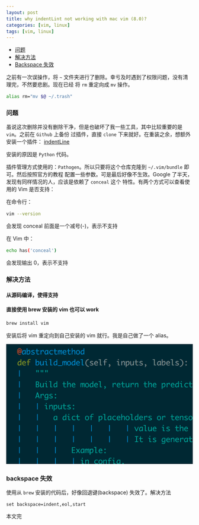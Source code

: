 ```yaml
---
layout: post
title: why indentLint not working with mac vim (8.0)?
categories: [vim, linux]
tags: [vim, linux]
---
```


+ [问题](#problem)
+ [解决方法](#solution)
+ [Backspace 失效](#bp-not-working)

之前有一次误操作，将 `~` 文件夹进行了删除。幸亏及时遇到了权限问题，没有清理完，不然要悲剧。现在已经
将 `rm` 重定向成 `mv` 操作。

```bash
alias rm="mv $@ ~/.trash"
```
<a id = "problem"></a>

### 问题

虽说这次删除并没有删除干净，但是也破坏了我一些工具，其中比较重要的是 `vim`。之前在 `Github` 上备份
过插件，直接 `clone` 下来就好。在重装之余，想额外安装一个插件：
[indentLine](https://github.com/Yggdroot/indentLine)

安装的原因是 `Python` 代码。

插件管理方式使用的：`Pathogen`。所以只要将这个仓库克隆到 `~/.vim/bundle` 即可。然后按照官方的教程
配置一些参数。可是最后好像不生效。Google 了半天，发现有同样情况的人，应该是依赖了 `conceal` 这个
特性。有两个方式可以查看使用的 Vim 是否支持：

在命令行：

```bash
vim --version
```

会发现 conceal 前面是一个减号(-)，表示不支持

在 Vim 中：

```bash
echo has('conceal')
```

会发现输出 0，表示不支持

### 解决方法

#### 从源码编译，使得支持

#### 直接使用 brew 安装的 vim 也可以 work

```bash
brew install vim
```

安装后将 vim 重定向到自己安装的 vim 就行。我是自己做了一个 alias。

![效果](/images/blogs-images/indent-line-effect.png)

<a id="bp-not-working"></a>

### backspace 失效

使用从 `brew` 安装的代码后，好像回退键(backspace) 失效了。解决方法

```vim
set backspace=indent,eol,start
```

本文完

